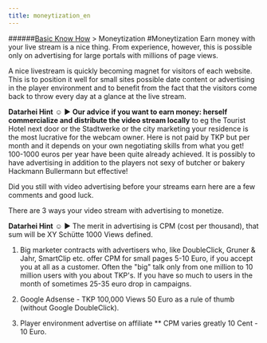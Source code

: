 ```yaml
---
title: moneytization_en
---
```

######[Basic Know How](/restreamer/wiki/basic_know_how.html) > Moneytization
#Moneytization
Earn money with your live stream is a nice thing. From experience, however, this is possible only on advertising for large portals with millions of page views.

A nice livestream is quickly becoming magnet for visitors of each website. This is to position it well for small sites possible date content or advertising in the player environment and to benefit from the fact that the visitors come back to throw every day at a glance at the live stream.  

**Datarhei Hint** ☺ ► **Our advice if you want to earn money: herself commercialize and distribute the video stream locally** to eg the Tourist Hotel next door or the Stadtwerke or the city marketing your residence is the most lucrative for the webcam owner. Here is not paid by TKP but per month and it depends on your own negotiating skills from what you get! 100-1000 euros per year have been quite already achieved. It is possibly to have advertising in addition to the players not sexy of butcher or bakery Hackmann Bullermann but effective!  

Did you still with video advertising before your streams earn here are a few comments and good luck.  

There are 3 ways your video stream with advertising to monetize.  

**Datarhei Hint** ☺ ► The merit in advertising is CPM (cost per thousand), that sum will be XY Schütte 1000 Views defined.  

1. Big marketer contracts with advertisers who, like DoubleClick, Gruner & Jahr, SmartClip etc. offer CPM for small pages 5-10 Euro, if you accept you at all as a customer. Often the "big" talk only from one million to 10 million users with you about TKP's. If you have so much to users in the month of sometimes 25-35 euro drop in campaigns.

2. Google Adsense - TKP 100,000 Views 50 Euro as a rule of thumb (without Google DoubleClick).

3. Player environment advertise on affiliate ** CPM varies greatly 10 Cent - 10 Euro.